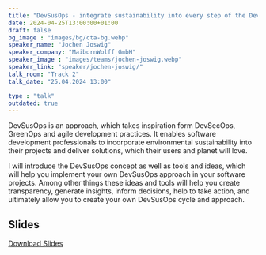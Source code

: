 ```yaml
---
title: "DevSusOps - integrate sustainability into every step of the DevOps-Cycle 🇬🇧"
date: 2024-04-25T13:00:00+01:00
draft: false
bg_image : "images/bg/cta-bg.webp"
speaker_name: "Jochen Joswig"
speaker_company: "MaibornWolff GmbH"
speaker_image : "images/teams/jochen-joswig.webp"
speaker_link: "speaker/jochen-joswig/"
talk_room: "Track 2"
talk_date: "25.04.2024 13:00"

type : "talk"
outdated: true
---
```


DevSusOps is an approach, which takes inspiration form DevSecOps, GreenOps and agile development practices. It enables software development professionals to incorporate environmental sustainability into their projects and deliver solutions, which their users and planet will love.

I will introduce the DevSusOps concept as well as tools and ideas, which will help you implement your own DevSusOps approach in your software projects. Among other things these ideas and tools will help you create transparency, generate insights, inform decisions, help to take action, and ultimately allow you to create your own DevSusOps cycle and approach.

## Slides

[<i class='tf-ion-android-download'></i> Download Slides](/files/slides/2024-04-25_Jochen-Joswig_DevSusOps.pdf)